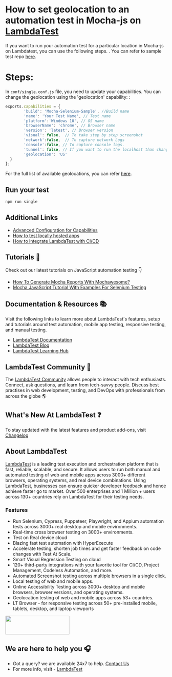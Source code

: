 # How to set geolocation to an automation test in Mocha-js on [LambdaTest](https://www.lambdatest.com/?utm_source=github&utm_medium=repo&utm_campaign=Mocha-js-geolocation)

If you want to run your automation test for a particular location in Mocha-js on Lambdatest, you can use the following steps. . You can refer to sample test repo [here](https://github.com/LambdaTest/mocha-selenium-sample).

# Steps:

In `conf/single.conf.js` file, you need to update your capabilities. You can change the geolocation using the 'geolocation' capability: :

```js
exports.capabilities = {
        'build': 'Mocha-Selenium-Sample', //Build name
        'name': 'Your Test Name', // Test name
        'platform':'Windows 10', // OS name
        'browserName': 'chrome', // Browser name
        'version': 'latest', // Browser version
        'visual': false,  // To take step by step screenshot
        'network':false,  // To capture network Logs
        'console':false, // To capture console logs.
        'tunnel': false, // If you want to run the localhost than change it to true
        'geolocation': 'US'
  }
};
```

For the full list of available geolocations, you can refer [here](https://www.lambdatest.com/support/docs/selenium-automation-capabilities/#selenium-automation-testing-from-different-geolocations).

## Run your test

```bash
npm run single
```


## Additional Links

* [Advanced Configuration for Capabilities](https://www.lambdatest.com/support/docs/selenium-automation-capabilities/)
* [How to test locally hosted apps](https://www.lambdatest.com/support/docs/testing-locally-hosted-pages/)
* [How to integrate LambdaTest with CI/CD](https://www.lambdatest.com/support/docs/integrations-with-ci-cd-tools/)

## Tutorials 📙

Check out our latest tutorials on JavaScript automation testing 👇

* [How To Generate Mocha Reports With Mochawesome?](https://www.lambdatest.com/blog/how-to-generate-mocha-reports-with-mochawesome/)
* [Mocha JavaScript Tutorial With Examples For Selenium Testing](https://www.lambdatest.com/blog/mocha-javascript-tutorial-with-examples-for-selenium-testing/)

## Documentation & Resources :books:
      
Visit the following links to learn more about LambdaTest's features, setup and tutorials around test automation, mobile app testing, responsive testing, and manual testing.

* [LambdaTest Documentation](https://www.lambdatest.com/support/docs/?utm_source=github&utm_medium=repo&utm_campaign=Mocha-js-geolocation)
* [LambdaTest Blog](https://www.lambdatest.com/blog/?utm_source=github&utm_medium=repo&utm_campaign=Mocha-js-geolocation)
* [LambdaTest Learning Hub](https://www.lambdatest.com/learning-hub/?utm_source=github&utm_medium=repo&utm_campaign=Mocha-js-geolocation)    

## LambdaTest Community :busts_in_silhouette:

The [LambdaTest Community](https://community.lambdatest.com/) allows people to interact with tech enthusiasts. Connect, ask questions, and learn from tech-savvy people. Discuss best practises in web development, testing, and DevOps with professionals from across the globe 🌎

## What's New At LambdaTest ❓

To stay updated with the latest features and product add-ons, visit [Changelog](https://changelog.lambdatest.com/) 
      
## About LambdaTest

[LambdaTest](https://www.lambdatest.com/?utm_source=github&utm_medium=repo&utm_campaign=Mocha-js-geolocation) is a leading test execution and orchestration platform that is fast, reliable, scalable, and secure. It allows users to run both manual and automated testing of web and mobile apps across 3000+ different browsers, operating systems, and real device combinations. Using LambdaTest, businesses can ensure quicker developer feedback and hence achieve faster go to market. Over 500 enterprises and 1 Million + users across 130+ countries rely on LambdaTest for their testing needs.    

### Features

* Run Selenium, Cypress, Puppeteer, Playwright, and Appium automation tests across 3000+ real desktop and mobile environments.
* Real-time cross browser testing on 3000+ environments.
* Test on Real device cloud
* Blazing fast test automation with HyperExecute
* Accelerate testing, shorten job times and get faster feedback on code changes with Test At Scale.
* Smart Visual Regression Testing on cloud
* 120+ third-party integrations with your favorite tool for CI/CD, Project Management, Codeless Automation, and more.
* Automated Screenshot testing across multiple browsers in a single click.
* Local testing of web and mobile apps.
* Online Accessibility Testing across 3000+ desktop and mobile browsers, browser versions, and operating systems.
* Geolocation testing of web and mobile apps across 53+ countries.
* LT Browser - for responsive testing across 50+ pre-installed mobile, tablets, desktop, and laptop viewports
    
[<img height="58" width="200" src="https://user-images.githubusercontent.com/70570645/171866795-52c11b49-0728-4229-b073-4b704209ddde.png">](https://accounts.lambdatest.com/register)
      
## We are here to help you :headphones:

* Got a query? we are available 24x7 to help. [Contact Us](support@lambdatest.com)
* For more info, visit - [LambdaTest](https://www.lambdatest.com/?utm_source=github&utm_medium=repo&utm_campaign=Mocha-js-geolocation)
